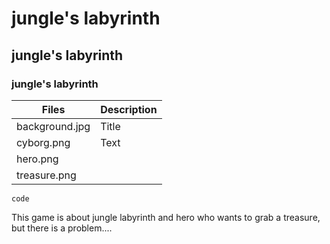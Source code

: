 
# **jungle's labyrinth**
## **jungle's labyrinth**
### **jungle's labyrinth**

| Files | Description |
| ----------- | ----------- |
| background.jpg | Title|
| cyborg.png | Text |
| hero.png |
|treasure.png |

`code`

This game is about jungle labyrinth and hero who wants to grab a treasure, but there is a problem....
